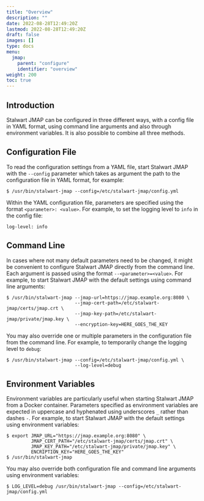 ```yaml
---
title: "Overview"
description: ""
date: 2022-08-28T12:49:20Z
lastmod: 2022-08-28T12:49:20Z
draft: false
images: []
type: docs
menu:
  jmap:
    parent: "configure"
    identifier: "overview"
weight: 200
toc: true
---
```


## Introduction

Stalwart JMAP can be configured in three different ways, with a config file in YAML format, using command
line arguments and also through environment variables. It is also possible to combine all three methods.

## Configuration File

To read the configuration settings from a YAML file, start Stalwart JMAP with the ``--config`` parameter
which takes as argument the path to the configuration file in YAML format, for example:

```
$ /usr/bin/stalwart-jmap --config=/etc/stalwart-jmap/config.yml
```

Within the YAML configuration file, parameters are specified using the format ``<parameter>: <value>``.
For example, to set the logging level to ``info`` in the config file:

```
log-level: info
```

## Command Line

In cases where not many default parameters need to be changed, it might be convenient to configure
Stalwart JMAP directly from the command line. Each argument is passed using the format ``--<parameter>=<value>``.
For example, to start Stalwart JMAP with the default settings using command line arguments:

```
$ /usr/bin/stalwart-jmap --jmap-url=https://jmap.example.org:8080 \
                         --jmap-cert-path=/etc/stalwart-jmap/certs/jmap.crt \
                         --jmap-key-path=/etc/stalwart-jmap/private/jmap.key \
                         --encryption-key=HERE_GOES_THE_KEY
```

You may also override one or multiple parameters in the configuration file from the command line. For example,
to temporarily change the logging level to ``debug``:

```
$ /usr/bin/stalwart-jmap --config=/etc/stalwart-jmap/config.yml \
                         --log-level=debug 
```

## Environment Variables

Environment variables are particularly useful when starting Stalwart JMAP from a Docker container. Parameters specified
as environment variables are expected in uppercase and hyphenated using underscores ``_`` rather than dashes ``-``.
For example, to start Stalwart JMAP with the default settings using environment variables:

```
$ export JMAP_URL="https://jmap.example.org:8080" \
         JMAP_CERT_PATH="/etc/stalwart-jmap/certs/jmap.crt" \
         JMAP_KEY_PATH="/etc/stalwart-jmap/private/jmap.key" \
         ENCRIPTION_KEY="HERE_GOES_THE_KEY"
$ /usr/bin/stalwart-jmap
```

You may also override both configuration file and command line arguments using environment variables:

```
$ LOG_LEVEL=debug /usr/bin/stalwart-jmap --config=/etc/stalwart-jmap/config.yml
```
